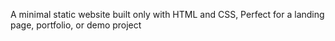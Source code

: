 A minimal static website built only with HTML and CSS, Perfect for a landing page, portfolio, or demo project

